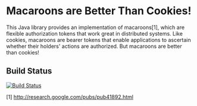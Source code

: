 Macaroons are Better Than Cookies!
==================================

This Java library provides an implementation of macaroons[1], which are flexible
authorization tokens that work great in distributed systems.  Like cookies,
macaroons are bearer tokens that enable applications to ascertain whether their
holders' actions are authorized.  But macaroons are better than cookies!

Build Status
--------------------

[![Build Status](https://travis-ci.org/nitram509/jmacaroons.svg?branch=master)](https://travis-ci.org/nitram509/jmacaroons)


[1] http://research.google.com/pubs/pub41892.html